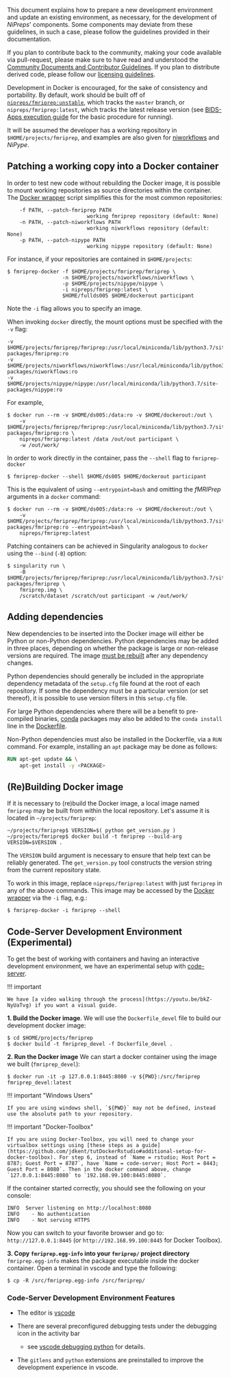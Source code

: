 
This document explains how to prepare a new development environment and update an existing environment, as necessary, for the development of *NiPreps*' components.
Some components may deviate from these guidelines, in such a case, please follow the guidelines provided in their documentation.

If you plan to contribute back to the community, making your code available via pull-request, please make sure to have read and understood the [Community Documents and Contributor Guidelines](../community/index.md).
If you plan to distribute derived code, please follow our [licensing guidelines](../community/licensing.md).

Development in Docker is encouraged, for the sake of consistency and portability.
By default, work should be built off of [`nipreps/fmriprep:unstable`](https://hub.docker.com/r/nipreps/fmriprep/), which tracks the `master` branch, or `nipreps/fmriprep:latest`, which tracks the latest release version (see [BIDS-Apps execution guide](../apps/docker.md) for the basic procedure for running).

It will be assumed the developer has a working repository in `$HOME/projects/fmriprep`, and examples are also given for [niworkflows](https://github.com/nipreps/niworkflows) and *NiPype*.

## Patching a working copy into a Docker container

In order to test new code without rebuilding the Docker image, it is possible to mount working repositories as source directories within the container.
The [Docker wrapper](../apps/docker.md#running-a-niprep-with-a-lightweight-wrapper) script simplifies this for the most common repositories:

```shell
    -f PATH, --patch-fmriprep PATH
                          working fmriprep repository (default: None)
    -n PATH, --patch-niworkflows PATH
                          working niworkflows repository (default: None)
    -p PATH, --patch-nipype PATH
                          working nipype repository (default: None)
```

For instance, if your repositories are contained in `$HOME/projects`:

```shell
$ fmriprep-docker -f $HOME/projects/fmriprep/fmriprep \
                  -n $HOME/projects/niworkflows/niworkflows \
                  -p $HOME/projects/nipype/nipype \
                  -i nipreps/fmriprep:latest \
                  $HOME/fullds005 $HOME/dockerout participant
```

Note the `-i` flag allows you to specify an image.

When invoking `docker` directly, the mount options must be specified
with the `-v` flag:

```shell
-v $HOME/projects/fmriprep/fmriprep:/usr/local/miniconda/lib/python3.7/site-packages/fmriprep:ro
-v $HOME/projects/niworkflows/niworkflows:/usr/local/miniconda/lib/python3.7/site-packages/niworkflows:ro
-v $HOME/projects/nipype/nipype:/usr/local/miniconda/lib/python3.7/site-packages/nipype:ro
```

For example,

```shell
$ docker run --rm -v $HOME/ds005:/data:ro -v $HOME/dockerout:/out \
    -v $HOME/projects/fmriprep/fmriprep:/usr/local/miniconda/lib/python3.7/site-packages/fmriprep:ro \
    nipreps/fmriprep:latest /data /out/out participant \
    -w /out/work/
```

In order to work directly in the container, pass the `--shell` flag to `fmriprep-docker`

```shell
$ fmriprep-docker --shell $HOME/ds005 $HOME/dockerout participant
```

This is the equivalent of using `--entrypoint=bash` and omitting the *fMRIPrep* arguments in a `docker` command:

```shell
$ docker run --rm -v $HOME/ds005:/data:ro -v $HOME/dockerout:/out \
    -v $HOME/projects/fmriprep/fmriprep:/usr/local/miniconda/lib/python3.7/site-packages/fmriprep:ro --entrypoint=bash \
    nipreps/fmriprep:latest
```

Patching containers can be achieved in Singularity analogous to `docker` using the `--bind` (`-B`) option:

```shell
$ singularity run \
    -B $HOME/projects/fmriprep/fmriprep:/usr/local/miniconda/lib/python3.7/site-packages/fmriprep \
    fmriprep.img \
    /scratch/dataset /scratch/out participant -w /out/work/
```

## Adding dependencies

New dependencies to be inserted into the Docker image will either be Python or non-Python dependencies.
Python dependencies may be added in three places, depending on whether the package is large or non-release versions are required.
The image [must be rebuilt](#rebuilding-docker-image) after any dependency changes.

Python dependencies should generally be included in the appropriate dependency metadata of the `setup.cfg` file found at the root of each repository.
If some the dependency must be a particular version (or set thereof), it is possible to use version filters in this `setup.cfg` file.

For large Python dependencies where there will be a benefit to pre-compiled binaries, [conda](https://github.com/conda/conda) packages may also be added to the `conda install` line in the [Dockerfile](https://github.com/nipreps/fmriprep/blob/29133e5e9f92aae4b23dd897f9733885a60be311/Dockerfile#L46).

Non-Python dependencies must also be installed in the Dockerfile, via a `RUN` command.
For example, installing an `apt` package may be done as follows:

```Dockerfile
RUN apt-get update && \
    apt-get install -y <PACKAGE>
```

## (Re)Building Docker image

If it is necessary to (re)build the Docker image, a local image named `fmriprep` may be built from within the local repository.
Let's assume it is located in `~/projects/fmriprep`:

```shell
~/projects/fmriprep$ VERSION=$( python get_version.py )
~/projects/fmriprep$ docker build -t fmriprep --build-arg VERSION=$VERSION .
```

The `VERSION` build argument is necessary to ensure that help text can be reliably generated.
The `get_version.py` tool constructs the version string from the current repository state.

To work in this image, replace `nipreps/fmriprep:latest` with just `fmriprep` in any of the above commands.
This image may be accessed by the [Docker wrapper](../apps/docker.md#running-a-niprep-with-a-lightweight-wrapper) via the `-i` flag, e.g.:

```shell
$ fmriprep-docker -i fmriprep --shell
```

## Code-Server Development Environment (Experimental)

To get the best of working with containers and having an interactive development environment, we have an experimental setup with [code-server](https://github.com/cdr/code-server).

!!! important

    We have [a video walking through the process](https://youtu.be/bkZ-NyUaTvg) if you want a visual guide.


**1. Build the Docker image**.
We will use the `Dockerfile_devel` file to build our development docker image:
```shell
$ cd $HOME/projects/fmriprep
$ docker build -t fmriprep_devel -f Dockerfile_devel .
```

**2. Run the Docker image**
We can start a docker container using the image we built (`fmriprep_devel`):
```shell
$ docker run -it -p 127.0.0.1:8445:8080 -v ${PWD}:/src/fmriprep fmriprep_devel:latest
```

!!! important "Windows Users"
    
    If you are using windows shell, `${PWD}` may not be defined, instead use the absolute path to your repository.

!!! important "Docker-Toolbox"

    If you are using Docker-Toolbox, you will need to change your virtualbox settings using [these steps as a guide](https://github.com/jdkent/tutDockerRstudio#additional-setup-for-docker-toolbox). For step 6, instead of `Name = rstudio; Host Port = 8787; Guest Port = 8787`, have `Name = code-server; Host Port = 8443; Guest Port = 8080`. Then in the docker command above, change `127.0.0.1:8445:8080` to `192.168.99.100:8445:8080`.

If the container started correctly, you should see the following on your console:

```shell
INFO  Server listening on http://localhost:8080
INFO    - No authentication
INFO    - Not serving HTTPS
```

Now you can switch to your favorite browser and go to: `http://127.0.0.1:8445` (or `http://192.168.99.100:8445` for Docker Toolbox).

**3. Copy `fmriprep.egg-info` into your `fmriprep/` project directory**
`fmriprep.egg-info` makes the package executable inside the docker container.
Open a terminal in vscode and type the following:

```shell
$ cp -R /src/fmriprep.egg-info /src/fmriprep/
```

### Code-Server Development Environment Features
- The editor is [vscode](https://code.visualstudio.com/docs)

- There are several preconfigured debugging tests under the debugging icon in the activity bar
  - see [vscode debugging python](https://code.visualstudio.com/docs/python/debugging) for details.

- The `gitlens` and `python` extensions are preinstalled to improve the development experience in vscode.
